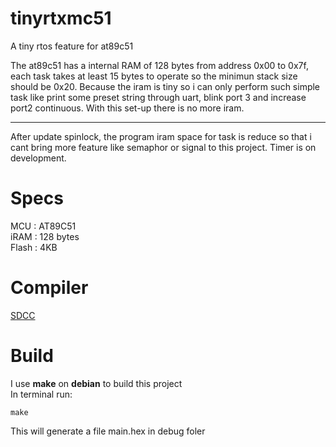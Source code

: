 # tinyrtxmc51

A tiny rtos feature for at89c51

The at89c51 has a internal RAM of 128 bytes from address 0x00 to 0x7f,
each task takes at least 15 bytes to operate so the minimun stack size should be
0x20. Because the iram is tiny so i can only perform such simple task like 
print some preset string through uart, blink port 3 and increase port2 continuous.
With this set-up there is no more iram.

---

After update spinlock, the program iram space for task is reduce so that i cant bring more feature like semaphor or signal to this project. Timer is on development.

# Specs

MCU     : AT89C51<br>
iRAM    : 128 bytes<br>
Flash   : 4KB<br>

# Compiler

[SDCC](https://sdcc.sourceforge.net/)

# Build

I use **make** on **debian** to build this project<br>
In terminal run:<br> 

    make

This will generate a file main.hex in debug foler